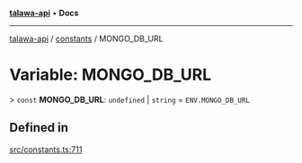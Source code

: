 [**talawa-api**](../../README.md) • **Docs**

***

[talawa-api](../../modules.md) / [constants](../README.md) / MONGO\_DB\_URL

# Variable: MONGO\_DB\_URL

\> `const` **MONGO\_DB\_URL**: `undefined` \| `string` = `ENV.MONGO_DB_URL`

## Defined in

[src/constants.ts:711](https://github.com/PalisadoesFoundation/talawa-api/blob/0e711c6a6b57f55ab5776fc9c8edfc5ebc0b3d70/src/constants.ts#L711)
